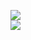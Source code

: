 [![](https://img.shields.io/badge/Made%20With-Github%20Spray-lightgrey.svg?style=for-the-badge&logo=github)](https://github.com/Annihil/github-spray#20631)  
[![](https://i.imgur.com/2DrTn0Z.gif)](https://github.com/Annihil/github-spray)